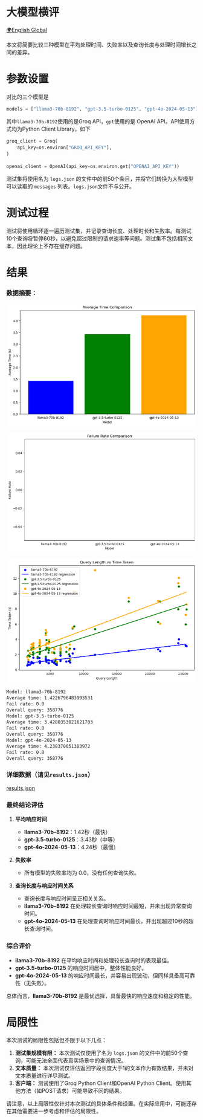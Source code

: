 # 大模型横评

[🌍English Global](README.md)

本文将简要比较三种模型在平均处理时间、失败率以及查询长度与处理时间增长之间的差异。



# 参数设置

对比的三个模型是

````python
models = ["llama3-70b-8192", "gpt-3.5-turbo-0125", "gpt-4o-2024-05-13"]
````

其中`llama3-70b-8192`使用的是Groq API，`gpt`使用的是 OpenAI API。API使用方式均为Python Client Library，如下

````python
groq_client = Groq(
    api_key=os.environ["GROQ_API_KEY"],
)

openai_client = OpenAI(api_key=os.environ.get("OPENAI_API_KEY"))
````



测试集将使用名为 `logs.json` 的文件中的前50个条目，并将它们转换为大型模型可以读取的 `messages` 列表。`logs.json`文件不与公开。



# 测试过程

测试将使用循环逐一遍历测试集，并记录查询长度、处理时长和失败率。每测试10个查询将暂停60秒，以避免超过限制的请求速率等问题。测试集不包括相同文本，因此理论上不存在缓存问题。



# 结果

### 数据摘要：

![output1](output1.png)

![output2](output2.png)

![output3](output3.png)

````
Model: llama3-70b-8192
Average time: 1.4226796483993531
Fail rate: 0.0
Overall query: 358776
Model: gpt-3.5-turbo-0125
Average time: 3.4280353021621703
Fail rate: 0.0
Overall query: 358776
Model: gpt-4o-2024-05-13
Average time: 4.238370051383972
Fail rate: 0.0
Overall query: 358776
````



### 详细数据（请见`results.json`）

[results.json](/results.json)



### 最终结论评估

1. **平均响应时间**
   - **llama3-70b-8192**：1.42秒（最快）
   - **gpt-3.5-turbo-0125**：3.43秒（中等）
   - **gpt-4o-2024-05-13**：4.24秒（最慢）

2. **失败率**
   - 所有模型的失败率均为 0.0，没有任何查询失败。

3. **查询长度与响应时间关系**
   - 查询长度与响应时间呈正相关关系。
   - **llama3-70b-8192** 在处理较长查询时响应时间最短，并未出现异常查询时间。
   - **gpt-4o-2024-05-13** 在处理查询时响应时间最长，并出现超过10秒的超长查询时间。

### 综合评价
- **llama3-70b-8192** 在平均响应时间和处理较长查询时的表现最佳。
- **gpt-3.5-turbo-0125** 的响应时间居中，整体性能良好。
- **gpt-4o-2024-05-13** 的响应时间最长，并容易出现波动，但同样具备高可靠性（无失败）。

总体而言，**llama3-70b-8192** 是最优选择，具备最快的响应速度和稳定的性能。



# 局限性
本次测试的局限性包括但不限于以下几点：

1. **测试集规模有限：** 本次测试仅使用了名为 `logs.json` 的文件中的前50个查询，可能无法全面代表真实场景中的查询情况。
2. **文本质量：** 本次测试仅评估返回字段长度大于1的文本作为有效结果，并未对文本质量进行详尽测试。
3. **客户端：** 测试使用了Groq Python Client和OpenAI Python Client。使用其他方法（如POST请求）可能导致不同的结果。

请注意，以上局限性仅针对本次测试的具体条件和设置。在实际应用中，可能还存在其他需要进一步考虑和评估的局限性。
